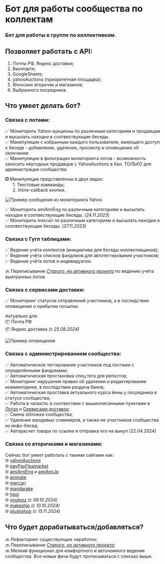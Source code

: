 # Бот для работы сообщества по коллектам

### Бот для работы в группе по коллективкам.

## Позволяет работать с API:
1. Почты РФ, Яндекс доставки;
2. Вконтакте;
3. GoogleSheets;
4. yahooAuctions (приоритетная площадка);
5. Японских вторичек и магазинов;
6. Выбранного посредника.  

## Что умеет делать бот?

### Связка с лотами:

✅ Мониторить Yahoo-аукционы по различным категориям и продавцам и высылать находки в соотвествующие беседы.  
✅ Манипуляции с избранным каждого пользователя, имеющего доступ к беседе - добавление, удаление, просмотр и оповещение об окончании.  
✅ Манипуляции в фильтрации мониторинга лотов - возможность заносить неугодных продавцов с YahooAuctions в бан. *ТОЛЬКО* для администрации сообщества.

❎ Манипуляции представленны в двух видах:  
&nbsp;&nbsp;&nbsp;&nbsp;&nbsp;&nbsp;1. Текстовые комманды;  
&nbsp;&nbsp;&nbsp;&nbsp;&nbsp;&nbsp;2. Inline-callback кнопки.  

![Пример сообщения из мониторинга Yahoo](https://sun9-34.userapi.com/impg/ibZgfGpRtFl-dvB6k9G5RUxGjbUv8fGlYKlBfg/Ek3Hu-XmKR0.jpg?size=493x636&quality=95&sign=6b7dd6080c8e691ee28e75a26f32e8c7&type=album "Пример сообщения из мониторинга Yahoo")  
  

✅ Мониторить amiAmiEng по различным категориям и высылать находки в соотвествующие беседы. (*24.11.2023*)  
✅ Мониторить mercari по различным категориям и высылать находки в соотвествующие беседы. (*27.11.2023*)

### Связка с Гугл таблицами:

✅ Ведение учёта коллектов (инициатива для беседы коллективщиков);  
✅ Ведение учёта списков фандомов для автотеггирования участников;  
✅ Ведение учёта лотов и индивидуалок.

🔜 Переписывание *[Старого, но активного проекта](https://github.com/femperox/CollectBot)* по ведению учёта выигранных лотов

### Связка с сервисами доставки:

✅ Мониторинг статусов отправлений участников, а в последствии оповещение о прибытии посылки.  

Актуально для:  
📦 Почта РФ  
📦 Яндекс доставка *(с 25.08.2024)*

![Пример оповещения](https://sun9-67.userapi.com/impg/4kOrsDst5NUVzE0LKkaByBWSiV0uAboGZ0swig/4_ngxWPME4s.jpg?size=473x523&quality=95&sign=21e1829aefd91c7416038e71c9696001&type=album "Пример оповещения")  



### Связка с администрированием сообщества:

✅ Автоматическое теггирование участников под постами с определёнными фандомами;  
✅ Автоматическая простановка спец тега для репостов;  
✅ Мониторинг нарушения правил об удалении и редактировании комментариев, в последствии раздача банов;  
✅ Автоматическая проставка актуального курса йены у посредника в статусе сообщества;  
✅ Работа в чатах/лс в соотвествии с вышеописанными пунктами в [Лотах](#связка-с-лотами:) и [Сервисами доставок](#связка-с-сервисами-доставки:);  
✅ Смена обложки сообщества;  
✅ Удаление юродивых спаммеров, а также не участников сообщества из инфо-бесед;  
✅ Авторасчет товара по ссылке и отправка его на выкуп (22.04.2024)

### Связка со вторичками и магазинами: 

Сейчас бот умеет работать с такими сайтами как:  
🌐 [yahooAuctions](https://auctions.yahoo.co.jp)  
🌐 [payPayFleamarket](https://paypayfleamarket.yahoo.co.jp)  
🌐 [amiAmiEng](https://www.amiami.com/eng/) и [amiAmiJp](https://www.amiami.jp)  
🌐 [animate](https://www.animate-onlineshop.jp)  
🌐 [mercari](https://jp.mercari.com)  
🌐 [mandarake](https://www.mandarake.co.jp)  
🌐 [hpoi](https://www.hpoi.net)  
🌐 [youtooz](https://youtooz.com/) *(с 09.10.2024)*  
🌐 [makeship](https://www.makeship.com) *(с 10.10.2024)*  
🌐 [plushshop](https://www.plushshop.com) *(с 15.11.2024)*     


## Что будет дорабатываться/добавляться?

🔜 Рефакторинг существующих наработок;  
🔜 Переписывание *[Старого, но активного проекта](https://github.com/femperox/CollectBot)*;  
🔜 Мелкий функционал для комфортного и автономного ведения сообщества. Все новые фичи будут прописываться с списках выше.


